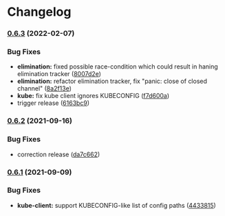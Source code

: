 # Changelog

### [0.6.3](https://www.github.com/werf/kubedog/compare/v0.6.2...v0.6.3) (2022-02-07)


### Bug Fixes

* **elimination:** fixed possible race-condition which could result in haning elimination tracker ([8007d2e](https://www.github.com/werf/kubedog/commit/8007d2ebfcda7ace85fa43f77b24e0d2b63114ac))
* **elimination:** refactor elimination tracker, fix "panic: close of closed channel" ([8a2f13e](https://www.github.com/werf/kubedog/commit/8a2f13ef93de699ce1225d6aa2824e4b91ec19db))
* **kube:** fix kube client ignores KUBECONFIG ([f7d600a](https://www.github.com/werf/kubedog/commit/f7d600a51cbcb3fdf9df8f11028b4888ac4d61fe))
* trigger release ([6163bc9](https://www.github.com/werf/kubedog/commit/6163bc9d2a5f09e1353a1c88cc869c1a7d41392c))

### [0.6.2](https://www.github.com/werf/kubedog/compare/v0.6.1...v0.6.2) (2021-09-16)


### Bug Fixes

* correction release ([da7c662](https://www.github.com/werf/kubedog/commit/da7c6620158ebbb5e0bd3b7026173517ec38900c))

### [0.6.1](https://www.github.com/werf/kubedog/compare/v0.6.0...v0.6.1) (2021-09-09)


### Bug Fixes

* **kube-client:** support KUBECONFIG-like list of config paths ([4433815](https://www.github.com/werf/kubedog/commit/44338155c27b2c25963aea72123f3dea2045c572))
